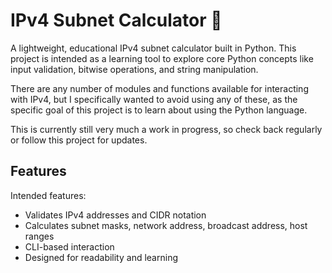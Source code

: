 # IPv4 Subnet Calculator 🧮

A lightweight, educational IPv4 subnet calculator built in Python. This project is intended as a learning tool to explore core Python concepts like input validation, bitwise operations, and string manipulation.

There are any number of modules and functions available for interacting with IPv4, but I specifically wanted to avoid using any of these, as the specific goal of this project is to learn about using the Python language.

This is currently still very much a work in progress, so check back regularly or follow this project for updates.

## Features

Intended features:
- Validates IPv4 addresses and CIDR notation
- Calculates subnet masks, network address, broadcast address, host ranges
- CLI-based interaction
- Designed for readability and learning

